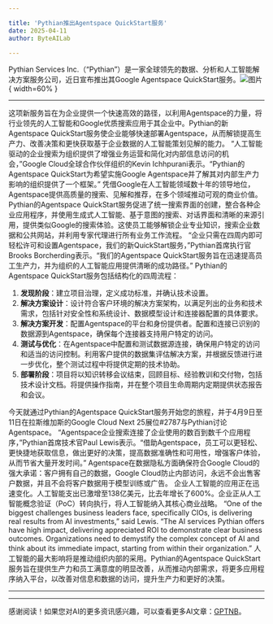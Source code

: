 ```yaml
---

title: 'Pythian推出Agentspace QuickStart服务'
date: 2025-04-11
author: ByteAILab

---
```


Pythian Services Inc.（“Pythian”）是一家全球领先的数据、分析和人工智能解决方案服务公司，近日宣布推出其Google Agentspace QuickStart服务。![图片](https://ai-techpark.com/wp-content/uploads/Pythian-launches.jpg){ width=60% }

---
这项新服务旨在为企业提供一个快速高效的路径，以利用Agentspace的力量，将行业领先的人工智能和Google优质搜索应用于其企业中。Pythian的新Agentspace QuickStart服务使企业能够快速部署Agentspace，从而解锁提高生产力、改善决策和更快获取基于企业数据的人工智能策划见解的能力。
“人工智能驱动的企业搜索为组织提供了增强业务运营和简化对内部信息访问的机会，”Google Cloud全球合作伙伴组织的Kevin Ichhpurani表示。“Pythian的Agentspace QuickStart为希望实施Google Agentspace并了解其对内部生产力影响的组织提供了一个框架。”
凭借Google在人工智能领域数十年的领导地位，Agentspace提供高质量的搜索、见解和推荐，在多个领域推动可观的商业价值。Pythian的Agentspace QuickStart服务促进了统一搜索界面的创建，整合各种企业应用程序，并使用生成式人工智能、基于意图的搜索、对话界面和清晰的来源引用，提供类似Google的搜索体验。这使员工能够解锁企业专业知识，搜索企业数据和公共网站，并利用专家代理进行所有业务工作流程。
“企业只需在四周内即可轻松许可和设置Agentspace，我们的新QuickStart服务，”Pythian首席执行官Brooks Borcherding表示。“我们的Agentspace QuickStart服务旨在迅速提高员工生产力，并为组织的人工智能应用提供清晰的成功路径。”
Pythian的Agentspace QuickStart服务包括结构化的四周流程：

1. **发现阶段**：建立项目治理，定义成功标准，并确认技术设置。
2. **解决方案设计**：设计符合客户环境的解决方案架构，以满足列出的业务和技术需求，包括针对安全性和系统设计、数据模型设计和连接器配置的具体要求。
3. **解决方案开发**：配置Agentspace的平台和身份提供者。配置和连接已识别的数据源到Agentspace，确保每个连接器支持用户特定的访问。
4. **测试与优化**：在Agentspace中配置和测试数据源连接，确保用户特定的访问和适当的访问控制。利用客户提供的数据集评估解决方案，并根据反馈进行进一步优化，整个测试过程中将提供定期的技术协助。
5. **部署阶段**：项目将以知识转移会议结束，回顾目标、经验教训和交付物，包括技术设计文档。将提供操作指南，并在整个项目生命周期内定期提供状态报告和会议。

今天就通过Pythian的Agentspace QuickStart服务开始您的旅程，并于4月9日至11日在拉斯维加斯的Google Cloud Next 25展位#2787与Pythian讨论Agentspace。
“Agentspace企业搜索连接了企业使用的数百到数千个应用程序，”Pythian首席技术官Paul Lewis表示。“借助Agentspace，员工可以更轻松、更快捷地获取信息，做出更好的决策，提高数据准确性和可用性，增强客户体验，从而节省大量开发时间。”
Agentspace在数据隐私方面确保符合Google Cloud的强大承诺：客户拥有自己的数据，Google Cloud防止内部访问，永远不会出售客户数据，并且不会将客户数据用于模型训练或广告。
企业人工智能的应用正在迅速变化。人工智能支出已激增至138亿美元，比去年增长了600%。企业正从人工智能概念验证（PoC）转向执行，将人工智能纳入其核心商业战略。
“One of the biggest challenges business leaders face, specifically CIOs, is delivering real results from AI investments,” said Lewis. “The AI services Pythian offers have high impact, delivering appreciated ROI to demonstrate clear business outcomes. Organizations need to demystify the complex concept of AI and think about its immediate impact, starting from within their organization.”
人工智能的最大影响将是推动组织内部的采用。Pythian的Agentspace QuickStart服务旨在提供生产力和员工满意度的明显改善，从而推动内部需求，将更多应用程序纳入平台，以改善对信息和数据的访问，提升生产力和更好的决策。

---
---
感谢阅读！如果您对AI的更多资讯感兴趣，可以查看更多AI文章：[GPTNB](https://gptnb.com)。